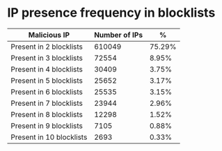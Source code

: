 # IP presence frequency in blocklists
| Malicious IP | Number of IPs | % |
|----|----|----|
| Present in 2 blocklists | 610049 | 75.29% |
| Present in 3 blocklists | 72554 | 8.95% |
| Present in 4 blocklists | 30409 | 3.75% |
| Present in 5 blocklists | 25652 | 3.17% |
| Present in 6 blocklists | 25535 | 3.15% |
| Present in 7 blocklists | 23944 | 2.96% |
| Present in 8 blocklists | 12298 | 1.52% |
| Present in 9 blocklists | 7105 | 0.88% |
| Present in 10 blocklists | 2693 | 0.33% |
